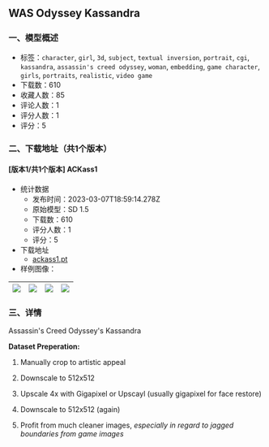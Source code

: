 ## WAS Odyssey Kassandra
### 一、模型概述

- 标签：`character`, `girl`, `3d`, `subject`, `textual inversion`, `portrait`, `cgi`, `kassandra`, `assassin's creed odyssey`, `woman`, `embedding`, `game character`, `girls`, `portraits`, `realistic`, `video game`
- 下载数：610
- 收藏人数：85
- 评论人数：1
- 评分人数：1
- 评分：5

### 二、下载地址（共1个版本）

#### [版本1/共1个版本] ACKass1

- 统计数据
  - 发布时间：2023-03-07T18:59:14.278Z
  - 原始模型：SD 1.5
  - 下载数：610
  - 评分人数：1
  - 评分：5
- 下载地址
  - [ackass1.pt](https://civitai.com/api/download/models/6405)
- 样例图像：

| <img src="https://image.civitai.com/xG1nkqKTMzGDvpLrqFT7WA/faf39bf3-5a94-4619-549c-2d6135aadc00/width=450/57336.jpeg" /> | <img src="https://image.civitai.com/xG1nkqKTMzGDvpLrqFT7WA/fc31ab5f-1f2c-4760-3045-17e531c76900/width=450/57346.jpeg" /> | <img src="https://image.civitai.com/xG1nkqKTMzGDvpLrqFT7WA/8588d098-5852-4ea1-a89f-0ba793142b00/width=450/57345.jpeg" /> | <img src="https://image.civitai.com/xG1nkqKTMzGDvpLrqFT7WA/2efa5f72-6363-42af-0f4b-8a8aee403a00/width=450/57344.jpeg" /> |
| ---- | ---- | ---- | ---- |


### 三、详情
<p>Assassin's Creed Odyssey's Kassandra</p><p></p><p><strong>Dataset Preperation:</strong></p><ol><li><p>Manually crop to artistic appeal</p></li><li><p>Downscale to 512x512</p></li><li><p>Upscale 4x with Gigapixel or Upscayl (usually gigapixel for face restore)</p></li><li><p>Downscale to 512x512 (again)</p></li><li><p>Profit from much cleaner images, <em>especially in regard to jagged boundaries from game images</em></p></li></ol>